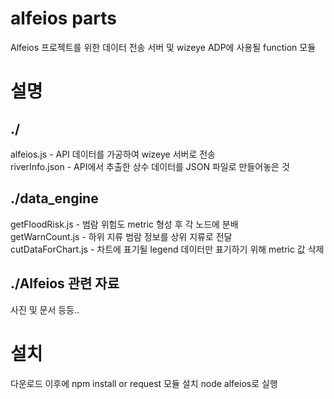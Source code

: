 # alfeios parts
Alfeios 프로젝트를 위한 데이터 전송 서버 및 wizeye ADP에 사용될 function 모듈

# 설명

## ./
alfeios.js - API 데이터를 가공하여 wizeye 서버로 전송<br>
riverInfo.json - API에서 추출한 상수 데이터를 JSON 파일로 만들어놓은 것<br>

## ./data_engine 
getFloodRisk.js - 범람 위험도 metric 형성 후 각 노드에 분배</br>
getWarnCount.js - 하위 지류 범람 정보를 상위 지류로 전달<br>
cutDataForChart.js - 차트에 표기될 legend 데이터만 표기하기 위해 metric 값 삭제<br>

## ./Alfeios 관련 자료
사진 및 문서 등등..

# 설치
다운로드 이후에 npm install or request 모듈 설치
node alfeios로 실행
